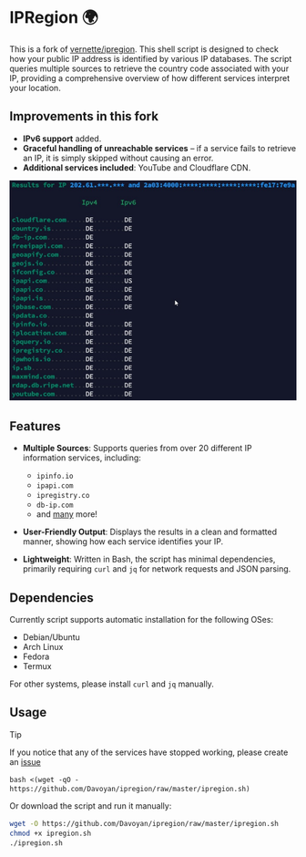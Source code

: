 # IPRegion 🌍

This is a fork of [vernette/ipregion](https://github.com/vernette/ipregion). This shell script is designed to check how your public IP address is identified by various IP databases. The script queries multiple sources to retrieve the country code associated with your IP, providing a comprehensive overview of how different services interpret your location.

## Improvements in this fork
- **IPv6 support** added.
- **Graceful handling of unreachable services** – if a service fails to retrieve an IP, it is simply skipped without causing an error.
- **Additional services included**: YouTube and Cloudflare CDN.

![image](https://github.com/Davoyan/ipregion/blob/master/test_example.jpg?raw=true)

## Features

- **Multiple Sources**: Supports queries from over 20 different IP information services, including:
  - `ipinfo.io`
  - `ipapi.com`
  - `ipregistry.co`
  - `db-ip.com`
  - and [many](https://github.com/Davoyan/ipregion/blob/master/ipregion.sh#L6) more!

- **User-Friendly Output**: Displays the results in a clean and formatted manner, showing how each service identifies your IP.

- **Lightweight**: Written in Bash, the script has minimal dependencies, primarily requiring `curl` and `jq` for network requests and JSON parsing.

## Dependencies

Currently script supports automatic installation for the following OSes:

- Debian/Ubuntu
- Arch Linux
- Fedora
- Termux

For other systems, please install `curl` and `jq` manually.

## Usage

> [!TIP]
> If you notice that any of the services have stopped working, please create an [issue](https://github.com/vernette/ipregion/issues)

```
bash <(wget -qO - https://github.com/Davoyan/ipregion/raw/master/ipregion.sh)
```

Or download the script and run it manually:

```bash
wget -O https://github.com/Davoyan/ipregion/raw/master/ipregion.sh
chmod +x ipregion.sh
./ipregion.sh
```

